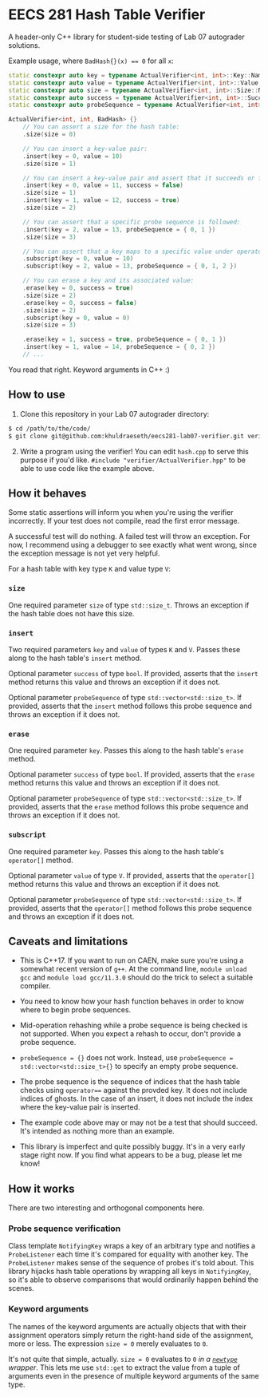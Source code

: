 # EECS 281 Hash Table Verifier

A header-only C++ library for student-side testing of Lab 07 autograder solutions.

Example usage, where `BadHash{}(x) == 0` for all `x`:

```cpp
static constexpr auto key = typename ActualVerifier<int, int>::Key::NamedParam {};
static constexpr auto value = typename ActualVerifier<int, int>::Value::NamedParam {};
static constexpr auto size = typename ActualVerifier<int, int>::Size::NamedParam {};
static constexpr auto success = typename ActualVerifier<int, int>::Success::NamedParam {};
static constexpr auto probeSequence = typename ActualVerifier<int, int>::ProbeSequence::NamedParam {};

ActualVerifier<int, int, BadHash> {}
    // You can assert a size for the hash table:
    .size(size = 0)

    // You can insert a key-value pair:
    .insert(key = 0, value = 10)
    .size(size = 1)

    // You can insert a key-value pair and assert that it succeeds or fails:
    .insert(key = 0, value = 11, success = false)
    .size(size = 1)
    .insert(key = 1, value = 12, success = true)
    .size(size = 2)

    // You can assert that a specific probe sequence is followed:
    .insert(key = 2, value = 13, probeSequence = { 0, 1 })
    .size(size = 3)

    // You can assert that a key maps to a specific value under operator[]:
    .subscript(key = 0, value = 10)
    .subscript(key = 2, value = 13, probeSequence = { 0, 1, 2 })

    // You can erase a key and its associated value:
    .erase(key = 0, success = true)
    .size(size = 2)
    .erase(key = 0, success = false)
    .size(size = 2)
    .subscript(key = 0, value = 0)
    .size(size = 3)

    .erase(key = 1, success = true, probeSequence = { 0, 1 })
    .insert(key = 1, value = 14, probeSequence = { 0, 2 })
    // ...
```

You read that right. Keyword arguments in C++ :)

## How to use

1. Clone this repository in your Lab 07 autograder directory:

```bash
$ cd /path/to/the/code/
$ git clone git@github.com:khuldraeseth/eecs281-lab07-verifier.git verifier
```

2. Write a program using the verifier! You can edit `hash.cpp` to serve this purpose if you'd like. `#include "verifier/ActualVerifier.hpp"` to be able to use code like the example above.

## How it behaves

Some static assertions will inform you when you're using the verifier incorrectly. If your test does not compile, read the first error message.

A successful test will do nothing. A failed test will throw an exception. For now, I recommend using a debugger to see exactly what went wrong, since the exception message is not yet very helpful.

For a hash table with key type `K` and value type `V`:

### `size`

One required parameter `size` of type `std::size_t`. Throws an exception if the hash table does not have this size.

### `insert`

Two required parameters `key` and `value` of types `K` and `V`. Passes these along to the hash table's `insert` method.

Optional parameter `success` of type `bool`. If provided, asserts that the `insert` method returns this value and throws an exception if it does not.

Optional parameter `probeSequence` of type `std::vector<std::size_t>`. If provided, asserts that the `insert` method follows this probe sequence and throws an exception if it does not.

### `erase`

One required parameter `key`. Passes this along to the hash table's `erase` method.

Optional parameter `success` of type `bool`. If provided, asserts that the `erase` method returns this value and throws an exception if it does not.

Optional parameter `probeSequence` of type `std::vector<std::size_t>`. If provided, asserts that the `erase` method follows this probe sequence and throws an exception if it does not.

### `subscript`

One required parameter `key`. Passes this along to the hash table's `operator[]` method.

Optional parameter `value` of type `V`. If provided, asserts that the `operator[]` method returns this value and throws an exception if it does not.

Optional parameter `probeSequence` of type `std::vector<std::size_t>`. If provided, asserts that the `operator[]` method follows this probe sequence and throws an exception if it does not.

## Caveats and limitations

- This is C++17. If you want to run on CAEN, make sure you're using a somewhat recent version of `g++`. At the command line, `module unload gcc` and `module load gcc/11.3.0` should do the trick to select a suitable compiler.

- You need to know how your hash function behaves in order to know where to begin probe sequences.

- Mid-operation rehashing while a probe sequence is being checked is not supported. When you expect a rehash to occur, don't provide a probe sequence.

- `probeSequence = {}` does not work. Instead, use `probeSequence = std::vector<std::size_t>{}` to specify an empty probe sequence.

- The probe sequence is the sequence of indices that the hash table checks using `operator==` against the provded key. It does not include indices of ghosts. In the case of an insert, it does not include the index where the key-value pair is inserted.

- The example code above may or may not be a test that should succeed. It's intended as nothing more than an example.

- This library is imperfect and quite possibly buggy. It's in a very early stage right now. If you find what appears to be a bug, please let me know!

## How it works

There are two interesting and orthogonal components here.

### Probe sequence verification

Class template `NotifyingKey` wraps a key of an arbitrary type and notifies a `ProbeListener` each time it's compared for equality with another key. The `ProbeListener` makes sense of the sequence of probes it's told about. This library hijacks hash table operations by wrapping all keys in `NotifyingKey`, so it's able to observe comparisons that would ordinarily happen behind the scenes.

### Keyword arguments

The names of the keyword arguments are actually objects that with their assignment operators simply return the right-hand side of the assignment, more or less. The expression `size = 0` merely evaluates to `0`.

It's not quite that simple, actually. `size = 0` evaluates to `0` _in a [`newtype`](https://wiki.haskell.org/Newtype) wrapper_. This lets me use `std::get` to extract the value from a tuple of arguments even in the presence of multiple keyword arguments of the same type.
